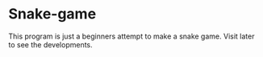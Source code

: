 # Snake-game
This program is just a beginners attempt to make a snake game. Visit later to see the developments.
